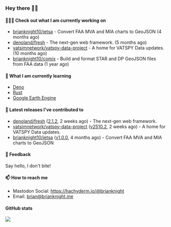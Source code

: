 ### Hey there 👋🏻

#### 👷🏻‍♂️ Check out what I am currently working on

- [brianknight10/jetsa](https://github.com/brianknight10/jetsa) - Convert FAA MVA and MIA charts to GeoJSON (4 months ago)
- [denoland/fresh](https://github.com/denoland/fresh) - The next-gen web framework. (5 months ago)
- [vatsimnetwork/vatspy-data-project](https://github.com/vatsimnetwork/vatspy-data-project) - A home for VATSPY Data updates. (10 months ago)
- [brianknight10/comix](https://github.com/brianknight10/comix) - Build and format STAR and DP GeoJSON files from FAA data (1 year ago)

#### 🌱 What I am currently learning
- [Deno](https://deno.land/)
- [Rust](https://www.rust-lang.org/)
- [Google Earth Engine](https://earthengine.google.com/)

#### 🔭 Latest releases I've contributed to

- [denoland/fresh](https://github.com/denoland/fresh) ([2.1.2](https://github.com/denoland/fresh/releases/tag/2.1.2), 2 weeks ago) - The next-gen web framework.
- [vatsimnetwork/vatspy-data-project](https://github.com/vatsimnetwork/vatspy-data-project) ([v2510.2](https://github.com/vatsimnetwork/vatspy-data-project/releases/tag/v2510.2), 2 weeks ago) - A home for VATSPY Data updates.
- [brianknight10/jetsa](https://github.com/brianknight10/jetsa) ([v1.0.0](https://github.com/brianknight10/jetsa/releases/tag/v1.0.0), 4 months ago) - Convert FAA MVA and MIA charts to GeoJSON

#### 💬 Feedback

Say hello, I don't bite!

#### 📫 How to reach me

- Mastodon Social: <a rel="me" href="https://hachyderm.io/@brianknight">https://hachyderm.io/@brianknight</a>
- Email: brian@brianknight.me

#### GitHub stats

![](https://github-profile-summary-cards.vercel.app/api/cards/profile-details?username=brianknight10&theme=github)